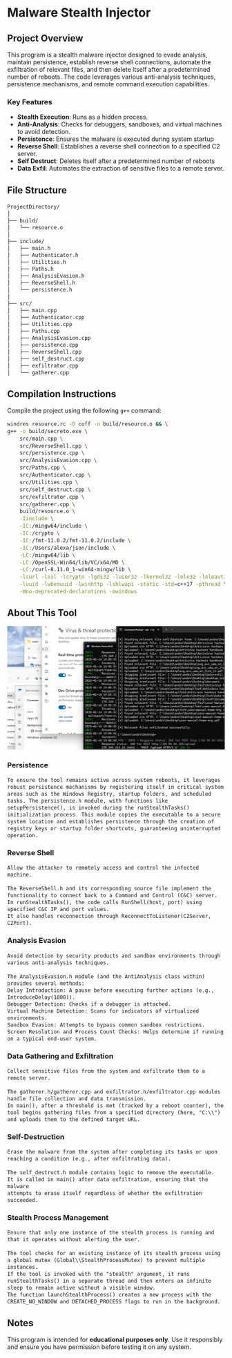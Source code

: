 # Malware Stealth Injector

## Project Overview
This program is a stealth malware injector designed to evade analysis, maintain persistence, establish reverse shell connections, automate the exfiltration of relevant files, and then delete itself after a predetermined number of reboots. The code leverages various anti-analysis techniques, persistence mechanisms, and remote command execution capabilities.

### Key Features
- **Stealth Execution**: Runs as a hidden process.
- **Anti-Analysis**: Checks for debuggers, sandboxes, and virtual machines to avoid detection.
- **Persistence**: Ensures the malware is executed during system startup
- **Reverse Shell**: Establishes a reverse shell connection to a specified C2 server.
- **Self Destruct**: Deletes itself after a predetermined number of reboots
- **Data Exfil**: Automates the extraction of sensitive files to a remote server.

## File Structure
```
ProjectDirectory/
│
├── build/
│   └── resource.o
│
├── include/
│   ├── main.h
│   ├── Authenticator.h
│   ├── Utilities.h
│   ├── Paths.h
│   ├── AnalysisEvasion.h
│   ├── ReverseShell.h
│   └── persistence.h
│
├── src/
│   ├── main.cpp
│   ├── Authenticator.cpp
│   ├── Utilities.cpp
│   ├── Paths.cpp
│   ├── AnalysisEvasion.cpp
│   ├── persistence.cpp
│   ├── ReverseShell.cpp
│   ├── self_destruct.cpp
│   ├── exfiltrator.cpp
│   └── gatherer.cpp
```

## Compilation Instructions

Compile the project using the following `g++` command:

```bash
windres resource.rc -O coff -o build/resource.o && \
g++ -o build/secreto.exe \
    src/main.cpp \
    src/ReverseShell.cpp \
    src/persistence.cpp \
    src/AnalysisEvasion.cpp \
    src/Paths.cpp \
    src/Authenticator.cpp \
    src/Utilities.cpp \
    src/self_destruct.cpp \
    src/exfiltrator.cpp \
    src/gatherer.cpp \
    build/resource.o \
    -Iinclude \
    -IC:/mingw64/include \
    -IC:/crypto \
    -IC:/fmt-11.0.2/fmt-11.0.2/include \
    -IC:/Users/alexa/json/include \
    -LC:/mingw64/lib \
    -LC:/OpenSSL-Win64/lib/VC/x64/MD \
    -LC:/curl-8.11.0_1-win64-mingw/lib \
    -lcurl -lssl -lcrypto -lgdi32 -luser32 -lkernel32 -lole32 -loleaut32 -lws2_32 \
    -luuid -lwbemuuid -lwinhttp -lshlwapi -static -std=c++17 -pthread \
    -Wno-deprecated-declarations -mwindows

```

## About This Tool

![alt text](shell-1.png)

### Persistence
```Purpose:
To ensure the tool remains active across system reboots, it leverages robust persistence mechanisms by registering itself in critical system areas such as the Windows Registry, startup folders, and scheduled tasks. The persistence.h module, with functions like setupPersistence(), is invoked during the runStealthTasks() initialization process. This module copies the executable to a secure system location and establishes persistence through the creation of registry keys or startup folder shortcuts, guaranteeing uninterrupted operation.
```

### Reverse Shell
```Purpose:
Allow the attacker to remotely access and control the infected machine.

The ReverseShell.h and its corresponding source file implement the functionality to connect back to a Command and Control (C&C) server.
In runStealthTasks(), the code calls RunShell(host, port) using specified C&C IP and port values.
It also handles reconnection through ReconnectToListener(C2Server, C2Port).
```

### Analysis Evasion
```Purpose:
Avoid detection by security products and sandbox environments through various anti-analysis techniques.

The AnalysisEvasion.h module (and the AntiAnalysis class within) provides several methods:
Delay Introduction: A pause before executing further actions (e.g., IntroduceDelay(1000)).
Debugger Detection: Checks if a debugger is attached.
Virtual Machine Detection: Scans for indicators of virtualized environments.
Sandbox Evasion: Attempts to bypass common sandbox restrictions.
Screen Resolution and Process Count Checks: Helps determine if running on a typical end-user system.
```

### Data Gathering and Exfiltration
```Purpose:
Collect sensitive files from the system and exfiltrate them to a remote server.

The gatherer.h/gatherer.cpp and exfiltrator.h/exfiltrator.cpp modules handle file collection and data transmission.
In main(), after a threshold is met (tracked by a reboot counter), the tool begins gathering files from a specified directory (here, "C:\\") and uploads them to the defined target URL.
```
### Self-Destruction
```Purpose:
Erase the malware from the system after completing its tasks or upon reaching a condition (e.g., after exfiltrating data).

The self_destruct.h module contains logic to remove the executable.
It is called in main() after data exfiltration, ensuring that the malware 
attempts to erase itself regardless of whether the exfiltration succeeded.
```

###  Stealth Process Management
```Purpose:
Ensure that only one instance of the stealth process is running and that it operates without alerting the user.

The tool checks for an existing instance of its stealth process using a global mutex (Global\\StealthProcessMutex) to prevent multiple instances.
If the tool is invoked with the "stealth" argument, it runs runStealthTasks() in a separate thread and then enters an infinite sleep to remain active without a visible window.
The function launchStealthProcess() creates a new process with the CREATE_NO_WINDOW and DETACHED_PROCESS flags to run in the background.
```
## Notes
This program is intended for **educational purposes only**. Use it responsibly and ensure you have permission before testing it on any system.
